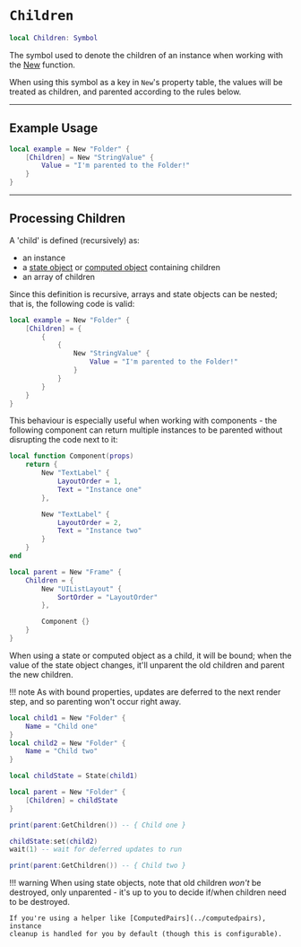 # `Children`

```Lua
local Children: Symbol
```

The symbol used to denote the children of an instance when working with the
[New](../new) function.

When using this symbol as a key in `New`'s property table, the values will be
treated as children, and parented according to the rules below.

-----

## Example Usage

```Lua
local example = New "Folder" {
	[Children] = New "StringValue" {
		Value = "I'm parented to the Folder!"
	}
}
```

-----

## Processing Children

A 'child' is defined (recursively) as:

- an instance
- a [state object](../state) or [computed object](../computed) containing children
- an array of children

Since this definition is recursive, arrays and state objects can be nested; that
is, the following code is valid:

```Lua
local example = New "Folder" {
	[Children] = {
		{
			{
				New "StringValue" {
					Value = "I'm parented to the Folder!"
				}
			}
		}
	}
}
```

This behaviour is especially useful when working with components - the following
component can return multiple instances to be parented without disrupting the
code next to it:

```Lua
local function Component(props)
	return {
		New "TextLabel" {
			LayoutOrder = 1,
			Text = "Instance one"
		},

		New "TextLabel" {
			LayoutOrder = 2,
			Text = "Instance two"
		}
	}
end

local parent = New "Frame" {
	Children = {
		New "UIListLayout" {
			SortOrder = "LayoutOrder"
		},

		Component {}
	}
}
```

When using a state or computed object as a child, it will be bound; when the
value of the state object changes, it'll unparent the old children and parent
the new children.

!!! note
	As with bound properties, updates are deferred to the next render step, and
	so parenting won't occur right away.

```Lua
local child1 = New "Folder" {
	Name = "Child one"
}
local child2 = New "Folder" {
	Name = "Child two"
}

local childState = State(child1)

local parent = New "Folder" {
	[Children] = childState
}

print(parent:GetChildren()) -- { Child one }

childState:set(child2)
wait(1) -- wait for deferred updates to run

print(parent:GetChildren()) -- { Child two }
```

!!! warning
	When using state objects, note that old children *won't* be destroyed, only
	unparented - it's up to you to decide if/when children need to be destroyed.

	If you're using a helper like [ComputedPairs](../computedpairs), instance
	cleanup is handled for you by default (though this is configurable).